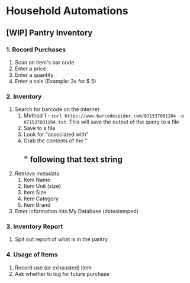 # Household Automations

## [WIP] Pantry Inventory

### 1. Record Purchases
1. Scan an item's bar code
2. Enter a price
3. Enter a quantity
4. Enter a sale (Example: 3x for $ 5)

### 2. Inventory
1. Search for barcode on the internet
   1. Method 1 - `curl https://www.barcodespider.com/071537001204 -o 071537001204.txt`. This will save the output of the query to a file
   2. Save to a file
   3. Look for "associated with"
   4. Grab the contents of the "<h2>" following that text string
2. Retrieve metadata
   1. Item Name
   2. Item Unit (size)
   3. Item Size
   4. Item Category
   5. Item Brand
3. Enter information into My Database (datestamped)

### 3. Inventory Report
1. Spit out report of what is in the pantry

### 4. Usage of Items
1. Record use (or exhausted) item
2. Ask whether to log for future purchase